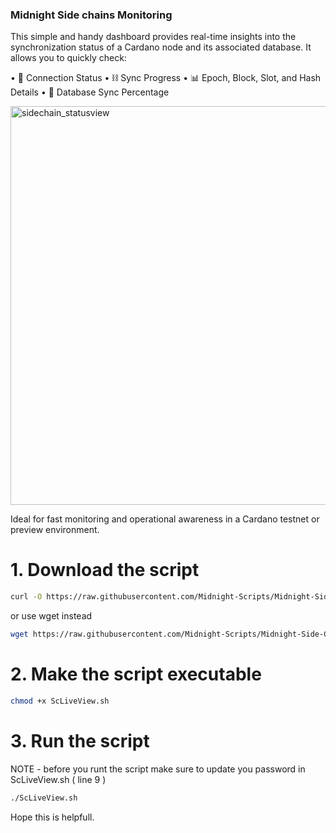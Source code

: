 ### Midnight Side chains Monitoring

This simple and handy dashboard provides real-time insights into the synchronization status of a Cardano node and its associated database.
It allows you to quickly check:

•	🧭 Connection Status
•	⛓️ Sync Progress
•	📊 Epoch, Block, Slot, and Hash Details
•	💾 Database Sync Percentage

<img width="638" alt="sidechain_statusview" src="https://github.com/user-attachments/assets/4f54cb38-d0a8-480b-80b2-98b0de5b50ac" />

Ideal for fast monitoring and operational awareness in a Cardano testnet or preview environment.

# 1. Download the script
```bash
curl -O https://raw.githubusercontent.com/Midnight-Scripts/Midnight-Side-Chain-Monitoring/refs/heads/main/ScLiveView.sh
```
or use wget instead
```bash
wget https://raw.githubusercontent.com/Midnight-Scripts/Midnight-Side-Chain-Monitoring/refs/heads/main/ScLiveView.sh
```
# 2. Make the script executable
```bash
chmod +x ScLiveView.sh
```
# 3. Run the script
NOTE - before you runt the script make sure to update you password in ScLiveView.sh ( line 9 )
```bash
./ScLiveView.sh
```

Hope this is helpfull.
